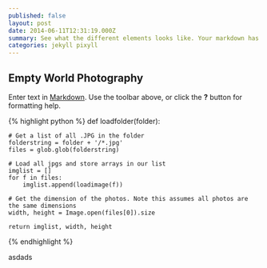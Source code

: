 ```yaml
---
published: false
layout: post
date: 2014-06-11T12:31:19.000Z
summary: See what the different elements looks like. Your markdown has never looked better. I promise.
categories: jekyll pixyll
---
```


## Empty World Photography

Enter text in [Markdown](http://daringfireball.net/projects/markdown/). Use the toolbar above, or click the **?** button for formatting help.

{% highlight python %}
def loadfolder(folder):
    
    # Get a list of all .JPG in the folder
    folderstring = folder + '/*.jpg'
    files = glob.glob(folderstring)  
    
    # Load all jpgs and store arrays in our list
    imglist = []
    for f in files:
        imglist.append(loadimage(f))  

    # Get the dimension of the photos. Note this assumes all photos are the same dimensions
    width, height = Image.open(files[0]).size    
   
    return imglist, width, height
{% endhighlight %}


asdads

